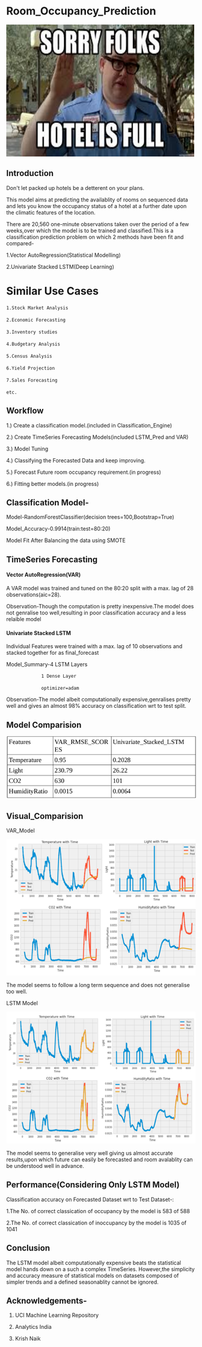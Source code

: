 # Room_Occupancy_Prediction
  <img src="images/images.jpeg" width="500" height="350" title="Intro">
  
## Introduction

Don't let packed up hotels be a detterent on your plans.

This model aims at predicting the availablity of rooms on sequenced data and lets you know the occupancy status of a hotel at a further date upon the climatic features of the location.

There are 20,560 one-minute observations taken over the period of a few weeks,over which the model is to be trained and classified.This is a classification prediction problem on which 2 methods have been fit and compared-

1.Vector AutoRegression(Statistical Modelling)

2.Univariate Stacked LSTM(Deep Learning)

# Similar Use Cases

    1.Stock Market Analysis
    
    2.Economic Forecasting
   
    3.Inventory studies
    
    4.Budgetary Analysis 
    
    5.Census Analysis 
    
    6.Yield Projection 
    
    7.Sales Forecasting 
    
    etc.

## Workflow

1.) Create a classification model.(included in Classification_Engine)

2.) Create TimeSeries Forecasting Models(included LSTM_Pred and VAR)

3.) Model Tuning

4.) Classifying the Forecasted Data and keep improving.

5.) Forecast Future room occupancy requirement.(in progress)

6.) Fitting better models.(in progress)

## Classification Model-

  Model-RandomForestClassifier(decision trees=100,Bootstrap=True)
  
  Model_Accuracy-0.9914(train:test=80:20)
  
  Model Fit After Balancing the data using SMOTE
  
## TimeSeries Forecasting
#### Vector AutoRegression(VAR)
   A VAR model was trained and tuned on the 80:20 split with a max. lag of 28 observations(aic=28).
   
   Observation-Though the computation is pretty inexpensive.The model does not genralise too well,resulting in poor classification accuracy and a less relaible model
   
#### Univariate Stacked LSTM
  Individual Features were trained with a max. lag of 10 observations and stacked together for as final_forecast
  
  Model_Summary-4 LSTM Layers
  
                 1 Dense Layer
                           
                 optimizer=adam
  
  Observation-The model albeit computationally expensive,genralises pretty well and gives an almost 98% accuracy on classification wrt to test split.
  
  
  ## Model Comparision
  
  <img src="images/Model_Performance.png" title="Model_Comparision">
  
  ## Visual_Comparision
  
  VAR_Model
  
  <img src="images/VAR_Performance.png" title="VAR_Performance">
  
  The model seems to follow a long term sequence and does not generalise too well.
  
  LSTM Model
  
  <img src="images/LSTM_Performance.png" title="LSTM_Performance">
  
  The model seems to generalise very well giving us almost accurate results,upon which future can easily be forecasted and room avalablity can be understood well in advance.
 
  
 ## Performance(Considering Only LSTM Model)
 
 Classification accuracy on Forecasted Dataset wrt to Test Dataset-:
 
 1.The No. of correct classication of occupancy by the model is 583 of 588
 
 2.The No. of correct classication of inoccupancy by the model is 1035 of 1041 
 
 ## Conclusion
 
 The LSTM model albeit computationally expensive beats the statistical model hands down on a such a complex TimeSeries.
 However,the simplicity and accuracy measure of statistical models on datasets composed of simpler trends and a defined     seasonablity cannot be ignored.

## Acknowledgements-

1. UCI Machine Learning Repository

2. Analytics India

3. Krish Naik
